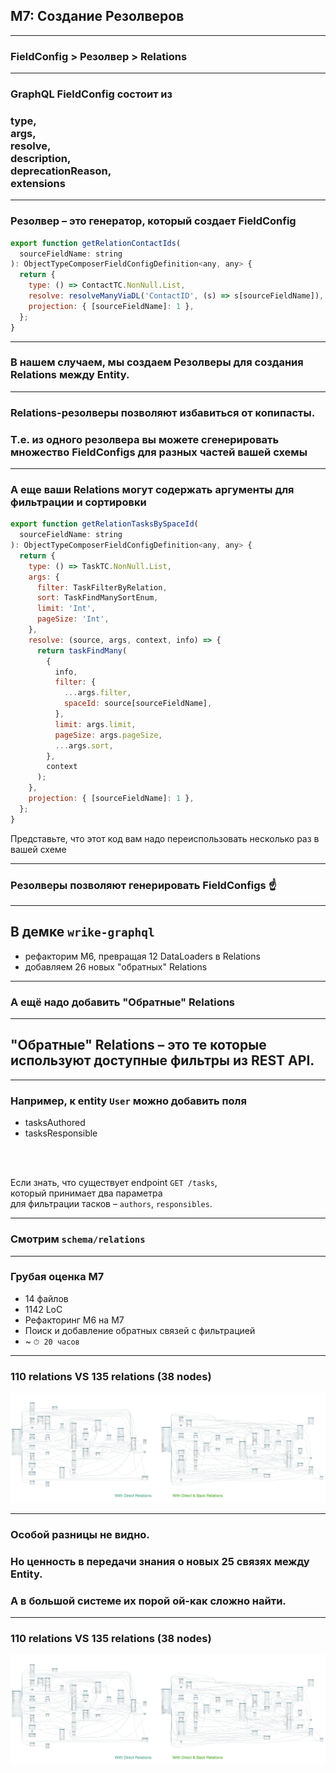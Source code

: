 ## M7: Создание Резолверов

-----

### FieldConfig > Резолвер > Relations

-----

### GraphQL FieldConfig состоит из <!-- .element: class="orange" -->

### type, <br/>args, <br/>resolve, <br/><span class="gray">description, <br/>deprecationReason,<br/> extensions</span>

-----

### Резолвер – это генератор, который создает FieldConfig

```js
export function getRelationContactIds(
  sourceFieldName: string
): ObjectTypeComposerFieldConfigDefinition<any, any> {
  return {
    type: () => ContactTC.NonNull.List,
    resolve: resolveManyViaDL('ContactID', (s) => s[sourceFieldName]),
    projection: { [sourceFieldName]: 1 },
  };
}

```

-----

### В нашем случаем, мы создаем Резолверы для создания Relations между Entity.

-----

### Relations-резолверы позволяют избавиться от копипасты.

### Т.е. из одного резолвера вы можете сгенерировать множество FieldConfigs для разных частей вашей схемы <!-- .element: class="fragment green" -->

-----

### А еще ваши Relations могут содержать аргументы для фильтрации и сортировки

```js
export function getRelationTasksBySpaceId(
  sourceFieldName: string
): ObjectTypeComposerFieldConfigDefinition<any, any> {
  return {
    type: () => TaskTC.NonNull.List,
    args: {
      filter: TaskFilterByRelation,
      sort: TaskFindManySortEnum,
      limit: 'Int',
      pageSize: 'Int',
    },
    resolve: (source, args, context, info) => {
      return taskFindMany(
        {
          info,
          filter: {
            ...args.filter,
            spaceId: source[sourceFieldName],
          },
          limit: args.limit,
          pageSize: args.pageSize,
          ...args.sort,
        },
        context
      );
    },
    projection: { [sourceFieldName]: 1 },
  };
}

```

Представьте, что этот код вам надо переиспользовать несколько раз в вашей схеме <!-- .element: class="fragment red" -->

-----

### Резолверы позволяют генерировать FieldConfigs ☝️

-----

## В демке `wrike-graphql` <!-- .element: class="orange" -->

- рефакторим M6, превращая 12 DataLoaders в Relations <!-- .element: class="fragment" -->
- добавляем 26 новых "обратных" Relations <!-- .element: class="fragment" -->

-----

### А ещё надо добавить <span class="red">"Обратные" Relations</span>

-----

## "Обратные" Relations – это те которые используют доступные фильтры из REST API.

-----

### Например, к entity `User` можно добавить поля

- tasksAuthored
- tasksResponsible

<br/><br/>

<span class="fragment">Если знать, что существует endpoint `GET /tasks`, <br/>который принимает два параметра <br/>для фильтрации тасков – `authors`, `responsibles`.</span>

-----

### Смотрим `schema/relations`

-----

### Грубая оценка M7

- 14 файлов
- 1142 LoC
- Рефакторинг M6 на M7
- Поиск и добавление обратных связей с фильтрацией
- ~ `⏱ 20 часов`

-----

### 110 relations VS 135 relations (38 nodes)

![direct_and_back_relations](./direct_and_back_relations.png) <!-- .element: style="max-width: 1100px;" class="plain" -->

-----

### Особой разницы не видно.

### Но ценность в передачи знания о новых 25 связях между Entity.

### А в большой системе их порой ой-как сложно найти.

-----

### 110 relations VS 135 relations (38 nodes)

![direct_and_back_relations](./direct_and_back_relations.png) <!-- .element: style="max-width: 1100px; filter: saturate(500);" class="plain" -->
